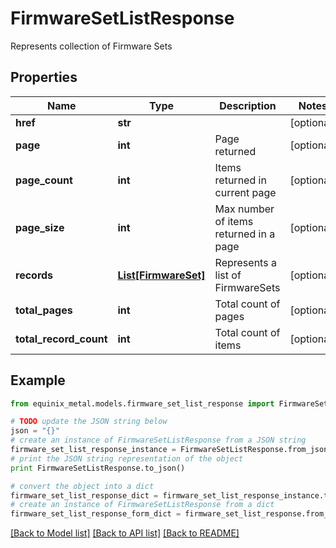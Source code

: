 # FirmwareSetListResponse

Represents collection of Firmware Sets

## Properties
Name | Type | Description | Notes
------------ | ------------- | ------------- | -------------
**href** | **str** |  | [optional] 
**page** | **int** | Page returned | [optional] 
**page_count** | **int** | Items returned in current page | [optional] 
**page_size** | **int** | Max number of items returned in a page | [optional] 
**records** | [**List[FirmwareSet]**](FirmwareSet.md) | Represents a list of FirmwareSets | [optional] 
**total_pages** | **int** | Total count of pages | [optional] 
**total_record_count** | **int** | Total count of items | [optional] 

## Example

```python
from equinix_metal.models.firmware_set_list_response import FirmwareSetListResponse

# TODO update the JSON string below
json = "{}"
# create an instance of FirmwareSetListResponse from a JSON string
firmware_set_list_response_instance = FirmwareSetListResponse.from_json(json)
# print the JSON string representation of the object
print FirmwareSetListResponse.to_json()

# convert the object into a dict
firmware_set_list_response_dict = firmware_set_list_response_instance.to_dict()
# create an instance of FirmwareSetListResponse from a dict
firmware_set_list_response_form_dict = firmware_set_list_response.from_dict(firmware_set_list_response_dict)
```
[[Back to Model list]](../README.md#documentation-for-models) [[Back to API list]](../README.md#documentation-for-api-endpoints) [[Back to README]](../README.md)


